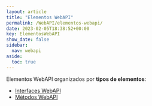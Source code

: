 ```yaml
---
layout: article
title: "Elementos WebAPI"
permalink: /WebAPI/elementos-webapi/
date: 2023-02-05T18:38:52+00:00
key: ElementosWebAPI
show_date: false
sidebar:
  nav: webapi
aside:
  toc: true
---
```


Elementos WebAPI organizados por **tipos de elementos**: 

<ul>
  <li><a href="/WebAPI/tag/interface-webapi/">Interfaces WebAPI</a></li>
  <li><a href="/WebAPI/tag/metodo-webapi/">Métodos WebAPI</a></li>
</ul>